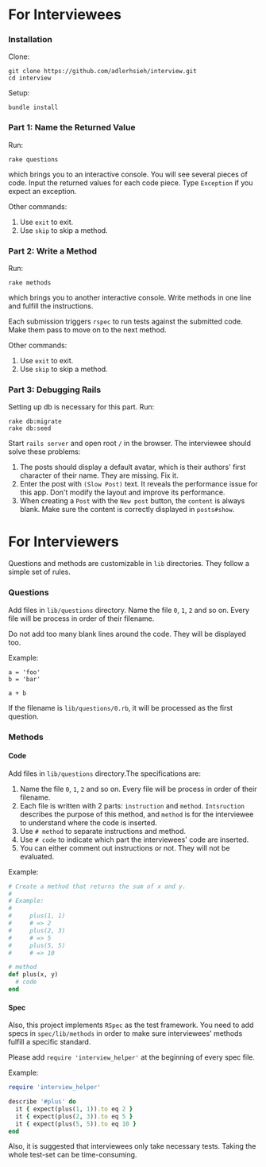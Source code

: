 # For Interviewees

### Installation

Clone:

```
git clone https://github.com/adlerhsieh/interview.git
cd interview
```

Setup:

```
bundle install
```

### Part 1: Name the Returned Value

Run: 

```
rake questions
```

which brings you to an interactive console. You will see several pieces of code. Input the returned values for each code piece. Type `Exception` if you expect an exception.

Other commands:

1. Use `exit` to exit.
2. Use `skip` to skip a method.

### Part 2: Write a Method

Run: 

```
rake methods
```

which brings you to another interactive console. Write methods in one line and fulfill the instructions.

Each submission triggers `rspec` to run tests against the submitted code. Make them pass to move on to the next method.

Other commands:

1. Use `exit` to exit.
2. Use `skip` to skip a method.

### Part 3: Debugging Rails

Setting up db is necessary for this part. Run:

```
rake db:migrate
rake db:seed
```

Start `rails server` and open root `/` in the browser. The interviewee should solve these problems:

1. The posts should display a default avatar, which is their authors' first character of their name. They are missing. Fix it.
2. Enter the post with `(Slow Post)` text. It reveals the performance issue for this app. Don't modify the layout and improve its performance.
3. When creating a `Post` with the `New post` button, the `content` is always blank. Make sure the content is correctly displayed in `posts#show`.

# For Interviewers

Questions and methods are customizable in `lib` directories. They follow a simple set of rules.

### Questions

Add files in `lib/questions` directory. Name the file `0`, `1`, `2` and so on. Every file will be process in order of their filename. 

Do not add too many blank lines around the code. They will be displayed too.

Example:

```
a = 'foo'
b = 'bar'

a + b
```

If the filename is `lib/questions/0.rb`, it will be processed as the first question.

### Methods

#### Code

Add files in `lib/questions` directory.The specifications are:

1. Name the file `0`, `1`, `2` and so on. Every file will be process in order of their filename. 
2. Each file is written with 2 parts: `instruction` and `method`. `Intsruction` describes the purpose of this method, and `method` is for the interviewee to understand where the code is inserted.
2. Use `# method` to separate instructions and method.
3. Use `# code` to indicate which part the interviewees' code are inserted.
4. You can either comment out instructions or not. They will not be evaluated.

Example:

```ruby
# Create a method that returns the sum of x and y.
# 
# Example: 
# 
#     plus(1, 1)
#     # => 2
#     plus(2, 3)
#     # => 5
#     plus(5, 5)
#     # => 10

# method
def plus(x, y)
  # code
end
```

#### Spec

Also, this project implements `RSpec` as the test framework. You need to add specs in `spec/lib/methods` in order to make sure interviewees' methods fulfill a specific standard.

Please add `require 'interview_helper'` at the beginning of every spec file.

Example:

```ruby
require 'interview_helper'

describe '#plus' do
  it { expect(plus(1, 1)).to eq 2 }
  it { expect(plus(2, 3)).to eq 5 }
  it { expect(plus(5, 5)).to eq 10 }
end
```

Also, it is suggested that interviewees only take necessary tests. Taking the whole test-set can be time-consuming.
